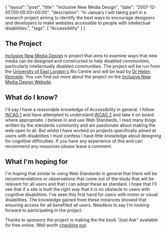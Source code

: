 {
  "layout": "post",
  "title": "Inclusive New Media Design",
  "date": "2007-12-05T00:00:00+00:00",
  "description": "In January I will taking part in a research project aiming to identify the best ways to encourage designers and developers to make websites accessible to people with intellectual disabilities.",
  "tags": [
    "Accessibility"
  ]
}

## The Project

[Inclusive New Media Design][1] is project that aims to examine ways that new media can be designed and constructed to help disabled communities, particularly intellectually disabled communities. The project will be run from the [University of East London's][2] Rix Centre and will be lead by [Dr Helen Kennedy][3]. You can find out more about the project on the [Inclusive New Media Design Website][4].

## What do I know?

I'd say I have a reasonable knowledge of Accessibility in general. I follow [WCAG 1][5] and have attempted to understand [WCAG 2][6] and take it on board where appropriate. I believe in and use Web Standards, I read many blogs written by the standards community and am passionate about making the web open to all. But whilst I have worked on projects specifically aimed at users with disabilities I must confess I have little knowledge about designing for cognitive difficulties. If you have any experience of this and can recommend any resources please leave a comment.

## What I'm hoping for

I'm hoping that similar to using Web Standards in general that there will be recommendations or observations that come out of the study that will be relevant for all users and that I can adopt these as standard. I hope that I'll see that if a site is built the right way that it is no obstacle to users with cognitive disabilities. I've seen this first hand for users with motor or visual disabilities. The knowledge gained from these instances showed that ensuring access for all benefited all users. Needless to say I'm looking forward to participating in the project.

Thanks to sponsors the project is making the the book "Just Ask" available for free online. Well worth [checking out][7].

 [1]: http://www.inclusivenewmedia.org/
 [2]: http://www.uel.ac.uk/ssmcs/
 [3]: http://homepages.uel.ac.uk/H.M.T.Kennedy/
 [4]: http://www.inclusivenewmedia.org/home.xhtml
 [5]: http://www.w3.org/TR/WAI-WEBCONTENT/
 [6]: http://www.w3.org/TR/WCAG20/
 [7]: http://www.uiaccess.com/accessucd/
